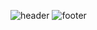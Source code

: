 ![header](https://capsule-render.vercel.app/api?type=waving&height=300&color=6666FF&text=Back-End&textBg=false&fontColor=FFFFFF&fontAlign=50&animation=fadeIn)
![footer](https://capsule-render.vercel.app/api?section=footer)
